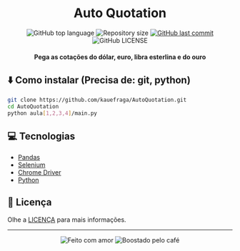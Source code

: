 <h1 align='center'>Auto Quotation</h1>

<p align='center'>
  <img
    alt='GitHub top language'
    src='https://img.shields.io/github/languages/top/kauefraga/AutoQuotation.svg'
  />
  <img
    alt='Repository size'
    src='https://img.shields.io/github/repo-size/kauefraga/AutoQuotation.svg'
  />
  <a href='https://github.com/kauefraga/AutoQuotation/commits/main'>
    <img
      alt='GitHub last commit'
      src='https://img.shields.io/github/last-commit/kauefraga/AutoQuotation.svg'
    />
  </a>
  <img
    alt='GitHub LICENSE'
    src='https://img.shields.io/github/license/kauefraga/AutoQuotation.svg'
  />
</p>

<h4 align='center'>Pega as cotações do dólar, euro, libra esterlina e do ouro</h4>

## ⬇️ Como instalar (Precisa de: git, python)

```bash
git clone https://github.com/kauefraga/AutoQuotation.git
cd AutoQuotation
python aula[1,2,3,4]/main.py
```

## 💻 Tecnologias

- [Pandas](https://pandas.pydata.org/docs/getting_started/index.html)
- [Selenium](https://www.selenium.dev/documentation/webdriver/getting_started/)
- [Chrome Driver](https://chromedriver.chromium.org/getting-started)
- [Python](https://www.python.org)

## 📝 Licença

Olhe a [LICENÇA](https://github.com/kauefraga/AutoQuotation/blob/main/LICENSE) para mais informações.

---

<div align='center' display='flex'>
  <img alt='Feito com amor' src='https://forthebadge.com/images/badges/built-with-love.svg' />
  <img alt='Boostado pelo café' src='http://forthebadge.com/images/badges/powered-by-coffee.svg' />
</div>
